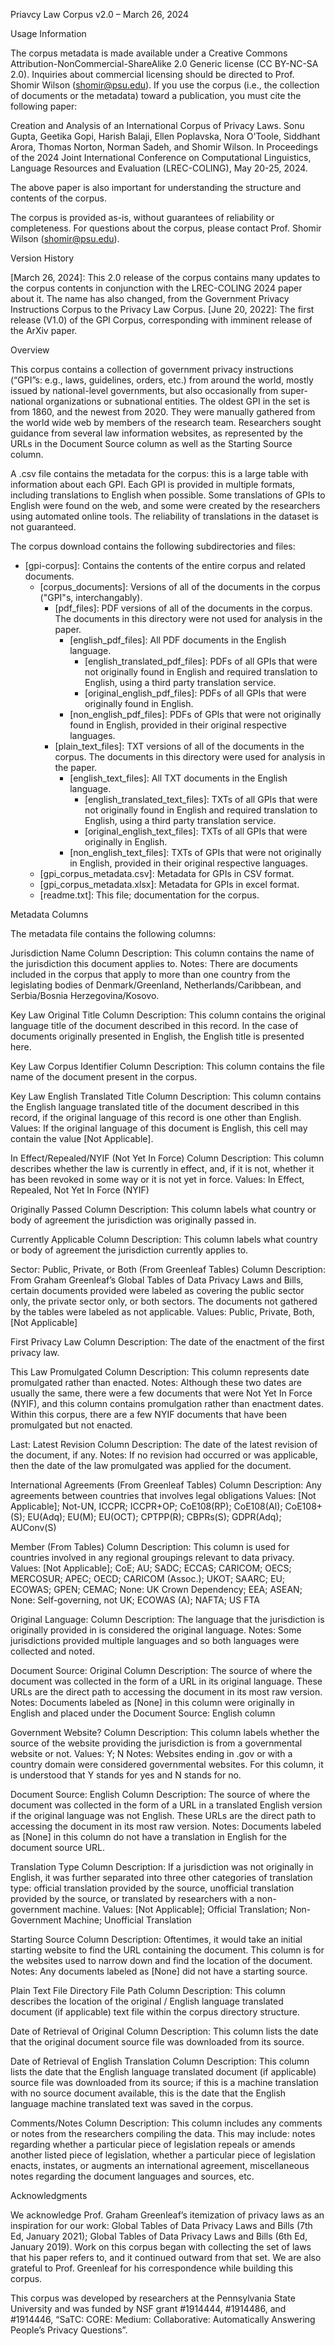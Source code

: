 Priavcy Law Corpus v2.0 – March 26, 2024

Usage Information

The corpus metadata is made available under a Creative Commons Attribution-NonCommercial-ShareAlike 2.0 Generic license (CC BY-NC-SA 2.0). Inquiries about commercial licensing should be directed to Prof. Shomir Wilson (shomir@psu.edu). If you use the corpus (i.e., the collection of documents or the metadata) toward a publication, you must cite the following paper:

Creation and Analysis of an International Corpus of Privacy Laws. Sonu Gupta, Geetika Gopi, Harish Balaji, Ellen Poplavska, Nora O'Toole, Siddhant Arora, Thomas Norton, Norman Sadeh, and Shomir Wilson. In Proceedings of the 2024 Joint International Conference on Computational Linguistics, Language Resources and Evaluation (LREC-COLING), May 20-25, 2024.

The above paper is also important for understanding the structure and contents of the corpus.

The corpus is provided as-is, without guarantees of reliability or completeness. For questions about the corpus, please contact Prof. Shomir Wilson (shomir@psu.edu). 

Version History

[March 26, 2024]: This 2.0 release of the corpus contains many updates to the corpus contents in conjunction with the LREC-COLING 2024 paper about it. The name has also changed, from the Government Privacy Instructions Corpus to the Privacy Law Corpus.
[June 20, 2022]: The first release (V1.0) of the GPI Corpus, corresponding with imminent release of the ArXiv paper.

Overview

This corpus contains a collection of government privacy instructions (“GPI”s: e.g., laws, guidelines, orders, etc.) from around the world, mostly issued by national-level governments, but also occasionally from super-national organizations or subnational entities. The oldest GPI in the set is from 1860, and the newest from 2020. They were manually gathered from the world wide web by members of the research team. Researchers sought guidance from several law information websites, as represented by the URLs in the Document Source column as well as the Starting Source column.

A .csv file contains the metadata for the corpus: this is a large table with information about each GPI. Each GPI is provided in multiple formats, including translations to English when possible. Some translations of GPIs to English were found on the web, and some were created by the researchers using automated online tools. The reliability of translations in the dataset is not guaranteed.

The corpus download contains the following subdirectories and files:

- [gpi-corpus]: Contains the contents of the entire corpus and related documents.
    - [corpus_documents]: Versions of all of the documents in the corpus ("GPI"s, interchangably).
        - [pdf_files]: PDF versions of all of the documents in the corpus. The documents in this directory were not used for analysis in the paper.
            - [english_pdf_files]: All PDF documents in the English language.
                - [english_translated_pdf_files]: PDFs of all GPIs that were not originally found in English and required translation to English, using a third party translation service. 
                - [original_english_pdf_files]: PDFs of all GPIs that were originally found in English.
            - [non_english_pdf_files]: PDFs of GPIs that were not originally found in English, provided in their original respective languages.
        - [plain_text_files]: TXT versions of all of the documents in the corpus. The documents in this directory were used for analysis in the paper.
            - [english_text_files]: All TXT documents in the English language.
                - [english_translated_text_files]: TXTs of all GPIs that were not originally found in English and required translation to English, using a third party translation service. 
                - [original_english_text_files]: TXTs of all GPIs that were originally in English.
            - [non_english_text_files]: TXTs of GPIs that were not originally in English, provided in their original respective languages.
    - [gpi_corpus_metadata.csv]: Metadata for GPIs in CSV format.
    - [gpi_corpus_metadata.xlsx]: Metadata for GPIs in excel format.
    - [readme.txt]: This file; documentation for the corpus.

Metadata Columns

The metadata file contains the following columns:

Jurisdiction Name
Column Description: This column contains the name of the jurisdiction this document applies to. 
Notes: There are documents included in the corpus that apply to more than one country from the legislating bodies of Denmark/Greenland, Netherlands/Caribbean, and Serbia/Bosnia Herzegovina/Kosovo.

Key Law Original Title
Column Description: This column contains the original language title of the document described in this record. In the case of documents originally presented in English, the English title is presented here.

Key Law Corpus Identifier
Column Description: This column contains the file name of the document present in the corpus.

Key Law English Translated Title
Column Description: This column contains the English language translated title of the document described in this record, if the original language of this record is one other than English. 
Values: If the original language of this document is English, this cell may contain the value [Not Applicable].

In Effect/Repealed/NYIF (Not Yet In Force)
Column Description: This column describes whether the law is currently in effect, and, if it is not, whether it has been revoked in some way or it is not yet in force.
Values: In Effect, Repealed, Not Yet In Force (NYIF)

Originally Passed
Column Description: This column labels what country or body of agreement the jurisdiction was originally passed in. 

Currently Applicable 
Column Description: This column labels what country or body of agreement the jurisdiction currently applies to.

Sector: Public, Private, or Both (From Greenleaf Tables)
Column Description: From Graham Greenleaf’s Global Tables of Data Privacy Laws and Bills, certain documents provided were labeled as covering the public sector only, the private sector only, or both sectors. The documents not gathered by the tables were labeled as not applicable.
Values: Public, Private, Both, [Not Applicable]

First Privacy Law
Column Description: The date of the enactment of the first privacy law.

This Law Promulgated
Column Description: This column represents date promulgated rather than enacted. 
Notes: Although these two dates are usually the same, there were a few documents that were Not Yet In Force (NYIF), and this column contains promulgation rather than enactment dates. Within this corpus, there are a few NYIF documents that have been promulgated but not enacted.

Last: Latest Revision
Column Description: The date of the latest revision of the document, if any. 
Notes: If no revision had occurred or was applicable, then the date of the law promulgated was applied for the document. 

International Agreements (From Greenleaf Tables)
Column Description: Any agreements between countries that involves legal obligations
Values: [Not Applicable]; Not-UN, ICCPR; ICCPR+OP; CoE108(RP); CoE108(AI); CoE108+(S); EU(Adq); EU(M); EU(OCT); CPTPP(R); CBPRs(S); GDPR(Adq); AUConv(S)

Member (From Tables)
Column Description: This column is used for countries involved in any regional groupings relevant to data privacy.
Values: [Not Applicable]; CoE; AU; SADC; ECCAS; CARICOM; OECS; MERCOSUR; APEC; OECD; CARICOM (Assoc.); UKOT; SAARC; EU; ECOWAS; GPEN; CEMAC; None: UK Crown Dependency; EEA; ASEAN; None: Self-governing, not UK; ECOWAS (A); NAFTA; US FTA

Original Language:
Column Description: The language that the jurisdiction is originally provided in is considered the original language.
Notes: Some jurisdictions provided multiple languages and so both languages were collected and noted.

Document Source: Original
Column Description: The source of where the document was collected in the form of a URL in its original language. These URLs are the direct path to accessing the document in its most raw version.
Notes: Documents labeled as [None] in this column were originally in English and placed under the Document Source: English column 

Government Website?
Column Description: This column labels whether the source of the website providing the jurisdiction is from a governmental website or not.
Values: Y; N
Notes: Websites ending in .gov or with a country domain were considered governmental websites. For this column, it is understood that Y stands for yes and N stands for no.

Document Source: English
Column Description: The source of where the document was collected in the form of a URL in a translated English version if the original language was not English. These URLs are the direct path to accessing the document in its most raw version.
Notes: Documents labeled as [None] in this column do not have a translation in English for the document source URL. 

Translation Type
Column Description: If a jurisdiction was not originally in English, it was further separated into three other categories of translation type: official translation provided by the source, unofficial translation provided by the source, or translated by researchers with a non-government machine.
Values: [Not Applicable]; Official Translation; Non-Government Machine; Unofficial Translation

Starting Source
Column Description: Oftentimes, it would take an initial starting website to find the URL containing the document. This column is for the websites used to narrow down and find the location of the document. 
Notes: Any documents labeled as [None] did not have a starting source. 

Plain Text File Directory File Path
Column Description: This column describes the location of the original / English language translated document (if applicable) text file within the corpus directory structure.

Date of Retrieval of Original
Column Description: This column lists the date that the original document source file was downloaded from its source.

Date of Retrieval of English Translation
Column Description: This column lists the date that the English language translated document (if applicable) source file was downloaded from its source; if this is a machine translation with no source document available, this is the date that the English language machine translated text was saved in the corpus.

Comments/Notes
Column Description: This column includes any comments or notes from the researchers compiling the data. This may include: notes regarding whether a particular piece of legislation repeals or amends another listed piece of legislation, whether a particular piece of legislation enacts, instates, or augments an international agreement, miscellaneous notes regarding the document languages and sources, etc.

Acknowledgments

We acknowledge Prof. Graham Greenleaf’s itemization of privacy laws as an inspiration for our work: Global Tables of Data Privacy Laws and Bills (7th Ed, January 2021); Global Tables of Data Privacy Laws and Bills (6th Ed, January 2019). Work on this corpus began with collecting the set of laws that his paper refers to, and it continued outward from that set. We are also grateful to Prof. Greenleaf for his correspondence while building this corpus.

This corpus was developed by researchers at the Pennsylvania State University and was funded by NSF grant #1914444, #1914486, and #1914446, “SaTC: CORE: Medium: Collaborative: Automatically Answering People’s Privacy Questions”. 

